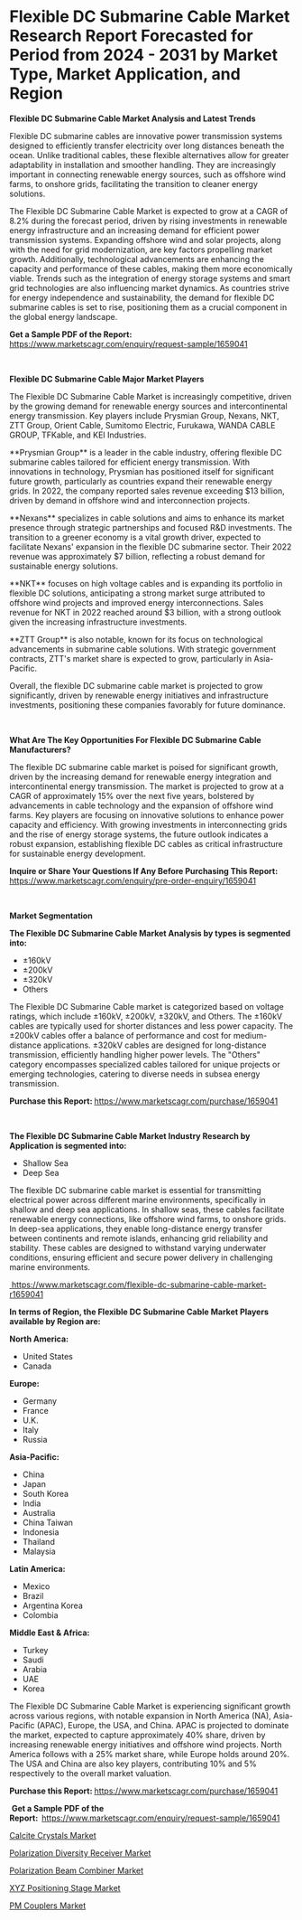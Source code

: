<p><h1>Flexible DC Submarine Cable Market Research Report Forecasted for Period from 2024 -  2031 by Market Type, Market Application, and Region</h1></p><p><strong>Flexible DC Submarine Cable Market Analysis and Latest Trends</strong></p>
<p><p>Flexible DC submarine cables are innovative power transmission systems designed to efficiently transfer electricity over long distances beneath the ocean. Unlike traditional cables, these flexible alternatives allow for greater adaptability in installation and smoother handling. They are increasingly important in connecting renewable energy sources, such as offshore wind farms, to onshore grids, facilitating the transition to cleaner energy solutions.</p><p>The Flexible DC Submarine Cable Market is expected to grow at a CAGR of 8.2% during the forecast period, driven by rising investments in renewable energy infrastructure and an increasing demand for efficient power transmission systems. Expanding offshore wind and solar projects, along with the need for grid modernization, are key factors propelling market growth. Additionally, technological advancements are enhancing the capacity and performance of these cables, making them more economically viable. Trends such as the integration of energy storage systems and smart grid technologies are also influencing market dynamics. As countries strive for energy independence and sustainability, the demand for flexible DC submarine cables is set to rise, positioning them as a crucial component in the global energy landscape.</p></p>
<p><strong>Get a Sample PDF of the Report:&nbsp;</strong> <a href="https://www.marketscagr.com/enquiry/request-sample/1659041?utm_campaign=1944&utm_medium=2&utm_source=Github&utm_content=ia&utm_term=27122024&utm_id=flexible-dc-submarine-cable">https://www.marketscagr.com/enquiry/request-sample/1659041</a></p>
<p>&nbsp;</p>
<p><strong>Flexible DC Submarine Cable Major Market Players</strong></p>
<p><p>The Flexible DC Submarine Cable Market is increasingly competitive, driven by the growing demand for renewable energy sources and intercontinental energy transmission. Key players include Prysmian Group, Nexans, NKT, ZTT Group, Orient Cable, Sumitomo Electric, Furukawa, WANDA CABLE GROUP, TFKable, and KEI Industries.</p><p>**Prysmian Group** is a leader in the cable industry, offering flexible DC submarine cables tailored for efficient energy transmission. With innovations in technology, Prysmian has positioned itself for significant future growth, particularly as countries expand their renewable energy grids. In 2022, the company reported sales revenue exceeding $13 billion, driven by demand in offshore wind and interconnection projects.</p><p>**Nexans** specializes in cable solutions and aims to enhance its market presence through strategic partnerships and focused R&D investments. The transition to a greener economy is a vital growth driver, expected to facilitate Nexans' expansion in the flexible DC submarine sector. Their 2022 revenue was approximately $7 billion, reflecting a robust demand for sustainable energy solutions.</p><p>**NKT** focuses on high voltage cables and is expanding its portfolio in flexible DC solutions, anticipating a strong market surge attributed to offshore wind projects and improved energy interconnections. Sales revenue for NKT in 2022 reached around $3 billion, with a strong outlook given the increasing infrastructure investments.</p><p>**ZTT Group** is also notable, known for its focus on technological advancements in submarine cable solutions. With strategic government contracts, ZTT's market share is expected to grow, particularly in Asia-Pacific. </p><p>Overall, the flexible DC submarine cable market is projected to grow significantly, driven by renewable energy initiatives and infrastructure investments, positioning these companies favorably for future dominance.</p></p>
<p>&nbsp;</p>
<p><strong>What Are The Key Opportunities For Flexible DC Submarine Cable Manufacturers?</strong></p>
<p><p>The flexible DC submarine cable market is poised for significant growth, driven by the increasing demand for renewable energy integration and intercontinental energy transmission. The market is projected to grow at a CAGR of approximately 15% over the next five years, bolstered by advancements in cable technology and the expansion of offshore wind farms. Key players are focusing on innovative solutions to enhance power capacity and efficiency. With growing investments in interconnecting grids and the rise of energy storage systems, the future outlook indicates a robust expansion, establishing flexible DC cables as critical infrastructure for sustainable energy development.</p></p>
<p><strong>Inquire or Share Your Questions If Any Before Purchasing This Report:</strong> <a href="https://www.marketscagr.com/enquiry/pre-order-enquiry/1659041?utm_campaign=1944&utm_medium=2&utm_source=Github&utm_content=ia&utm_term=27122024&utm_id=flexible-dc-submarine-cable">https://www.marketscagr.com/enquiry/pre-order-enquiry/1659041</a></p>
<p>&nbsp;</p>
<p><strong>Market Segmentation</strong></p>
<p><strong>The Flexible DC Submarine Cable Market Analysis by types is segmented into:</strong></p>
<p><ul><li>±160kV</li><li>±200kV</li><li>±320kV</li><li>Others</li></ul></p>
<p><p>The Flexible DC Submarine Cable market is categorized based on voltage ratings, which include ±160kV, ±200kV, ±320kV, and Others. The ±160kV cables are typically used for shorter distances and less power capacity. The ±200kV cables offer a balance of performance and cost for medium-distance applications. ±320kV cables are designed for long-distance transmission, efficiently handling higher power levels. The "Others" category encompasses specialized cables tailored for unique projects or emerging technologies, catering to diverse needs in subsea energy transmission.</p></p>
<p><strong>Purchase this Report:&nbsp;</strong><a href="https://www.marketscagr.com/purchase/1659041?utm_campaign=1944&utm_medium=2&utm_source=Github&utm_content=ia&utm_term=27122024&utm_id=flexible-dc-submarine-cable">https://www.marketscagr.com/purchase/1659041</a></p>
<p>&nbsp;</p>
<p><strong>The Flexible DC Submarine Cable Market Industry Research by Application is segmented into:</strong></p>
<p><ul><li>Shallow Sea</li><li>Deep Sea</li></ul></p>
<p><p>The flexible DC submarine cable market is essential for transmitting electrical power across different marine environments, specifically in shallow and deep sea applications. In shallow seas, these cables facilitate renewable energy connections, like offshore wind farms, to onshore grids. In deep-sea applications, they enable long-distance energy transfer between continents and remote islands, enhancing grid reliability and stability. These cables are designed to withstand varying underwater conditions, ensuring efficient and secure power delivery in challenging marine environments.</p></p>
<p><a href="https://www.marketscagr.com/flexible-dc-submarine-cable-market-r1659041?utm_campaign=1944&utm_medium=2&utm_source=Github&utm_content=ia&utm_term=27122024&utm_id=flexible-dc-submarine-cable">&nbsp;https://www.marketscagr.com/flexible-dc-submarine-cable-market-r1659041</a></p>
<p><strong>In terms of Region, the Flexible DC Submarine Cable Market Players available by Region are:</strong></p>
<p>
    <p> <strong> North America: </strong>
        <ul>
            <li>United States</li>
            <li>Canada</li>
        </ul>
        </p> 
    <p> <strong> Europe: </strong>
        <ul>
            <li>Germany</li>
            <li>France</li>
            <li>U.K.</li>
            <li>Italy</li>
            <li>Russia</li>
        </ul>
        </p> 
    <p> <strong> Asia-Pacific: </strong>
        <ul>
            <li>China</li>
            <li>Japan</li>
            <li>South Korea</li>
            <li>India</li>
            <li>Australia</li>
            <li>China Taiwan</li>
            <li>Indonesia</li>
            <li>Thailand</li>
            <li>Malaysia</li>
        </ul>
        </p> 
    <p> <strong> Latin America: </strong>
        <ul>
            <li>Mexico</li>
            <li>Brazil</li>
            <li>Argentina Korea</li>
            <li>Colombia</li>
        </ul>
        </p> 
    <p> <strong> Middle East & Africa: </strong>
        <ul>
            <li>Turkey</li>
            <li>Saudi</li>
            <li>Arabia</li>
            <li>UAE</li>
            <li>Korea</li>
        </ul>
    </p>
    </p>
<p><p>The Flexible DC Submarine Cable Market is experiencing significant growth across various regions, with notable expansion in North America (NA), Asia-Pacific (APAC), Europe, the USA, and China. APAC is projected to dominate the market, expected to capture approximately 40% share, driven by increasing renewable energy initiatives and offshore wind projects. North America follows with a 25% market share, while Europe holds around 20%. The USA and China are also key players, contributing 10% and 5% respectively to the overall market valuation.</p></p>
<p><strong>Purchase this Report: </strong><a href="https://www.marketscagr.com/purchase/1659041?utm_campaign=1944&utm_medium=2&utm_source=Github&utm_content=ia&utm_term=27122024&utm_id=flexible-dc-submarine-cable">https://www.marketscagr.com/purchase/1659041</a></p>
<p>&nbsp;<strong>Get a Sample PDF of the Report:&nbsp;&nbsp;</strong><a href="https://www.marketscagr.com/enquiry/request-sample/1659041?utm_campaign=1944&utm_medium=2&utm_source=Github&utm_content=ia&utm_term=27122024&utm_id=flexible-dc-submarine-cable">https://www.marketscagr.com/enquiry/request-sample/1659041</a></p>
<p><strong></strong></p>
<p><p><a href="https://www.linkedin.com/pulse/insights-calcite-crystals-market-from-2024-2031-projecting-138-d12ae?utm_campaign=1944&utm_medium=2&utm_source=Github&utm_content=ia&utm_term=27122024&utm_id=flexible-dc-submarine-cable">Calcite Crystals Market</a></p><p><a href="https://www.linkedin.com/pulse/c-glance-reports-anmec?utm_campaign=1944&utm_medium=2&utm_source=Github&utm_content=ia&utm_term=27122024&utm_id=flexible-dc-submarine-cable">Polarization Diversity Receiver Market</a></p><p><a href="https://www.linkedin.com/pulse/size-dynamics-expected-growth-polarization-beam-combiner-market-g2a0c?utm_campaign=1944&utm_medium=2&utm_source=Github&utm_content=ia&utm_term=27122024&utm_id=flexible-dc-submarine-cable">Polarization Beam Combiner Market</a></p><p><a href="https://www.linkedin.com/pulse/investment-potential-xyz-positioning-stage-market-scope-trends-rhqrf?utm_campaign=1944&utm_medium=2&utm_source=Github&utm_content=ia&utm_term=27122024&utm_id=flexible-dc-submarine-cable">XYZ Positioning Stage Market</a></p><p><a href="https://www.linkedin.com/pulse/based-insight-dial-vnq0f?utm_campaign=1944&utm_medium=2&utm_source=Github&utm_content=ia&utm_term=27122024&utm_id=flexible-dc-submarine-cable">PM Couplers Market</a></p></p>